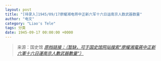 ```yaml
---
layout: post
title: "[待录入]1945/09/17廖耀湘电蒋中正新六军十六日运南京人数武器数量"
author: "电文"
category: "Liao's Tele"
tags: 分类
date: 1945-09-17 00:00:00 +0000
---
```

> 来源：国史馆 [*原档链接：（暂缺，可于国史馆网站搜索“廖耀湘電蔣中正新六軍十六日運南京人數武器數量“）*]()
